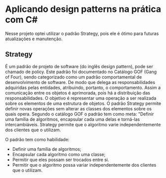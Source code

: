 # Aplicando design patterns na prática com C#



Nesse projeto optei utilizar o padrão Strategy, pois ele é ótimo para futuras atualizações e manutenção.

## **Strategy**

É um padrão de projeto de software (do inglês design pattern), pode ser chamado de policy. Este padrão foi documentado no Catálogo GOF (Gang of Four), sendo categorizado como um padrão comportamental de desenvolvimento de software. De modo que delega as responsabilidades adquiridas pelas entidades, atribuindo, portanto, o comportamento. Assim a comunicação entre os objetos é aprimorada, pois há a distribuição das responsabilidades. O objetivo é representar uma operação a ser realizada sobre os elementos de uma estrutura de objetos. O padrão Strategy permite definir novas operações sem alterar as classes dos elementos sobre os quais opera. Segundo o catálogo GOF o padrão tem como meta: "Definir uma família de algoritmos, encapsular cada uma delas e torná-las intercambiáveis. Strategy permite que o algoritmo varie independentemente dos clientes que o utilizam. 

O padrão tem como habilidade:

- Definir uma família de algoritmos;
- Encapsular cada algoritmo como uma classe;
- Permitir que eles possam ser trocados entre si.
- Permitir que o algoritmo possa variar independentemente dos clientes que o utilizam.



